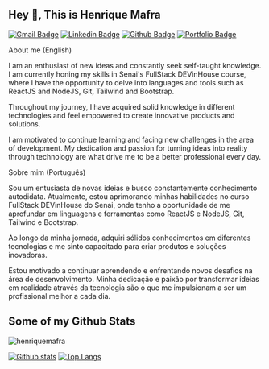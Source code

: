 ## Hey 👋, This is Henrique Mafra
[![Gmail Badge](https://img.shields.io/badge/-henriquemafra89@gmail.com-c14438?style=flat&logo=Gmail&logoColor=white&link=mailto:henriquemafra89@gmail.com)](mailto:henriquemafra89@gmail.com) 
[![Linkedin Badge](https://img.shields.io/badge/-henriquemafradev-0072b1?style=flat&logo=Linkedin&logoColor=white&link=https://www.linkedin.com/in/henriquemafradev/)](https://www.linkedin.com/in/henriquemafradev/) [![Github Badge](https://img.shields.io/badge/-henriquemafra-grey?style=flat&logo=github&logoColor=white&link=https://github.com/henriquemafra/)](https://www.github.com/henriquemafra/) [![Portfolio Badge](https://img.shields.io/badge/portfolio-web-blue?style=flat&link=http://henriquemafra.com.br//)](http://henriquemafra.com.br//) <p align='left'>About me (English)

I am an enthusiast of new ideas and constantly seek self-taught knowledge. I am currently honing my skills in Senai's FullStack DEVinHouse course, where I have the opportunity to delve into languages and tools such as ReactJS and NodeJS, Git, Tailwind and Bootstrap.

Throughout my journey, I have acquired solid knowledge in different technologies and feel empowered to create innovative products and solutions.

I am motivated to continue learning and facing new challenges in the area of development. My dedication and passion for turning ideas into reality through technology are what drive me to be a better professional every day.


Sobre mim (Português)

Sou um entusiasta de novas ideias e busco constantemente conhecimento autodidata. Atualmente, estou aprimorando minhas habilidades no curso FullStack DEVinHouse do Senai, onde tenho a oportunidade de me aprofundar em linguagens e ferramentas como ReactJS e NodeJS, Git, Tailwind e Bootstrap.

Ao longo da minha jornada, adquiri sólidos conhecimentos em diferentes tecnologias e me sinto capacitado para criar produtos e soluções inovadoras.

Estou motivado a continuar aprendendo e enfrentando novos desafios na área de desenvolvimento. Minha dedicação e paixão por transformar ideias em realidade através da tecnologia são o que me impulsionam a ser um profissional melhor a cada dia.</p>
## Some of my Github Stats
<p align=left> <img src=https://komarev.com/ghpvc/?username=henriquemafra alt=henriquemafra /> </p>

[![Github stats](https://github-readme-stats.vercel.app/api?username=henriquemafra&show_icons=true&include_all_commits=true)](https://github.com/henriquemafra/github-readme-stats)
[![Top Langs](https://github-readme-stats.vercel.app/api/top-langs/?username=henriquemafra&layout=compact)](https://github.com/henriquemafra/github-readme-stats)
